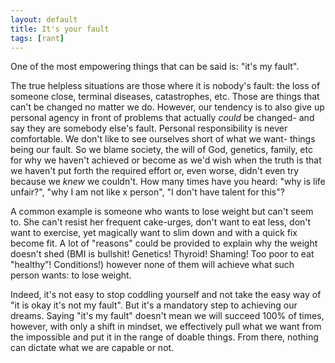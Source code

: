 ```yaml
---
layout: default
title: It's your fault
tags: [rant]
---
```


One of the most empowering things that can be said is: "it's my fault". 

The true helpless situations are those where it is nobody's fault: the loss of someone close, terminal diseases, catastrophes, etc. Those are things that can't be changed no matter we do. However, our tendency is to also give up personal agency in front of problems that actually _could_ be changed- and say they are somebody else's fault. Personal responsibility is never comfortable. We don't like to see ourselves short of what we want- things being our fault. So we blame society, the will of God, genetics, family, etc for why we haven't achieved or become as we'd wish when the truth is that we haven't put forth the required effort or, even worse, didn't even try because we _knew_ we couldn't. How many times have you heard: "why is life unfair?", "why I am not like x person", "I don't have talent for this"?

A common example is someone who wants to lose weight but can't seem to. She can't resist her frequent cake-urges, don't want to eat less, don't want to exercise, yet magically want to slim down and with a quick fix become fit. A lot of "reasons" could be provided to explain why the weight doesn't shed (BMI is bullshit! Genetics! Thyroid! Shaming! Too poor to eat "healthy”! Conditions!) however none of them will achieve what such person wants: to lose weight.

Indeed, it's not easy to stop coddling yourself and not take the easy way of "it is okay it's not my fault". But it's a mandatory step to achieving our dreams. Saying "it's my fault" doesn't mean we will succeed 100% of times, however, with only a shift in mindset, we effectively pull what we want from the impossible and put it in the range of doable things. From there, nothing can dictate what we are capable or not.
